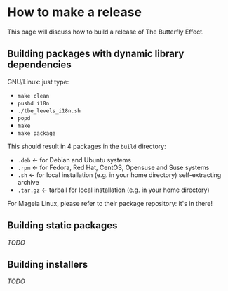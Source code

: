 # How to make a release

This page will discuss how to build a release of The Butterfly Effect.

## Building packages with dynamic library dependencies

GNU/Linux: just type:

 * `make clean`
 * `pushd i18n`
 * `./tbe_levels_i18n.sh`
 * `popd`
 * `make`
 * `make package`

This should result in 4 packages in the `build` directory:

 * `.deb`    <- for Debian and Ubuntu systems
 * `.rpm`    <- for Fedora, Red Hat, CentOS, Opensuse and Suse systems
 * `.sh`     <- for local installation (e.g. in your home directory) self-extracting archive
 * `.tar.gz` <- tarball for local installation (e.g. in your home directory)

For Mageia Linux, please refer to their package repository: it's in there!

## Building static packages
*TODO*

## Building installers
*TODO*

